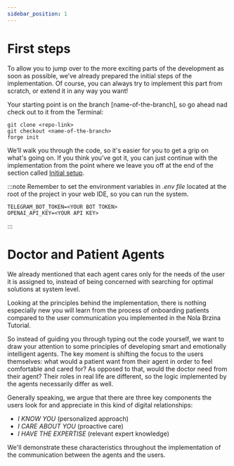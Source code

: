```yaml
---
sidebar_position: 1
---
```


# First steps

To allow you to jump over to the more exciting parts of the development as soon as possible, we’ve already prepared the initial steps of the implementation.
Of course, you can always try to implement this part from scratch, or extend it in any way you want!

Your starting point is on the branch [name-of-the-branch], so go ahead nad check out to it from the Terminal:
```console
git clone <repo-link>
git checkout <name-of-the-branch>
forge init
```

We’ll walk you through the code, so it's easier for you to get a grip on what's going on. If you think you've got it, 
you can just continue with the implementation from the point where we leave you off at the end of the section called [Initial setup](./Initial%20setup/welcome-user).

:::note
Remember to set the environment variables in *.env file* located at the root of the project in your web IDE, so you can run the system.
```console
TELEGRAM_BOT_TOKEN=<YOUR BOT TOKEN>
OPENAI_API_KEY=<YOUR API KEY>
```
:::

# Doctor and Patient Agents

We already mentioned that each agent cares only for the needs of the user it is assigned to, 
instead of being concerned with searching for optimal solutions at system level.

Looking at the principles behind the implementation, there is nothing especially new you will learn from the process of onboarding patients compared to the user communication
you implemented in the Nola Brzina Tutorial.


So instead of guiding you through typing out the code yourself, we want to draw your attention to some principles of developing smart and emotionally intelligent agents.
The key moment is shifting the focus to the users themselves: what would a patient want from their agent in order to feel comfortable and cared for?
As opposed to that, would the doctor need from their agent? Their roles in real life are different, so the logic implemented by the agents necessarily differ as well.

Generally speaking, we argue that there are three key components the users look for and appreciate in this kind of digital relationships:
- _I KNOW YOU_ (personalized approach)
- _I CARE ABOUT YOU_ (proactive care)
- _I HAVE THE EXPERTISE_ (relevant expert knowledge)

We'll demonstrate these characteristics throughout the implementation of the communication between the agents and the users.
